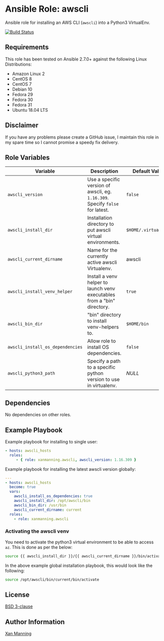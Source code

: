 # Ansible Role: awscli

Ansible role for installing an AWS CLI (`awscli`) into a Python3 VirtualEnv.

[![Build Status](https://www.travis-ci.org/PyratLabs/ansible-role-awscli.svg?branch=master)](https://www.travis-ci.org/PyratLabs/ansible-role-awscli)

## Requirements

This role has been tested on Ansible 2.7.0+ against the following Linux Distributions:

  - Amazon Linux 2
  - CentOS 8
  - CentOS 7
  - Debian 10
  - Fedora 29
  - Fedora 30
  - Fedora 31
  - Ubuntu 18.04 LTS

## Disclaimer

If you have any problems please create a GitHub issue, I maintain this role in
my spare time so I cannot promise a speedy fix delivery.

## Role Variables


| Variable                         | Description                                                                   | Default Value        |
|----------------------------------|-------------------------------------------------------------------------------|----------------------|
| `awscli_version`                 | Use a specific version of awscli, eg. `1.16.309`. Specify `false` for latest. | `false`              |
| `awscli_install_dir`             | Installation directory to put awscli virtual environments.                    | `$HOME/.virtualenvs` |
| `awscli_current_dirname`         | Name for the currently active awscli Virtualenv.                              | awscli               |
| `awscli_install_venv_helper`     | Install a venv helper to launch venv executables from a "bin" directory.      | `true`               |
| `awscli_bin_dir`                 | "bin" directory to install venv-helpers to.                                   | `$HOME/bin`          |
| `awscli_install_os_dependencies` | Allow role to install OS dependencies.                                        | `false`              |
| `awscli_python3_path`            | Specify a path to a specific python version to use in virtualenv.             | _NULL_               |

## Dependencies

No dependencies on other roles.

## Example Playbook

Example playbook for installing to single user:

```yaml
- hosts: awscli_hosts
  roles:
     - { role: xanmanning.awscli, awscli_version: 1.16.309 }
```

Example playbook for installing the latest awscli version globally:

```yaml
---
- hosts: awscli_hosts
  become: true
  vars:
    awscli_install_os_dependencies: true
    awscli_install_dir: /opt/awscli/bin
    awscli_bin_dir: /usr/bin
    awscli_current_dirname: current
  roles:
    - role: xanmanning.awscli
```

### Activating the awscli venv

You need to activate the python3 virtual environment to be able to access `az`.
This is done as per the below:

```bash
source {{ awscli_install_dir }}/{{ awscli_current_dirname }}/bin/activate
```

In the above example global installation playbook, this would look like the
following:

```bash
source /opt/awscli/bin/current/bin/activate
```

## License

[BSD 3-clause](LICENSE.txt)

## Author Information

[Xan Manning](https://xanmanning.co.uk/)
